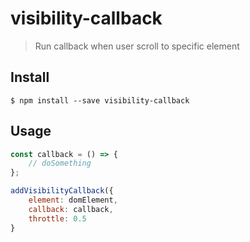 # visibility-callback

> Run callback when user scroll to specific element

## Install

```
$ npm install --save visibility-callback
```

## Usage
```js
const callback = () => {
	// doSomething
};

addVisibilityCallback({
	element: domElement,
	callback: callback,
	throttle: 0.5
}
```
